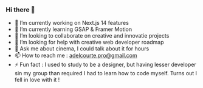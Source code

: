 ### Hi there 👋



- 🔭 I’m currently working on Next.js 14 features
- 🌱 I’m currently learning GSAP & Framer Motion
- 👯 I’m looking to collaborate on creative and innovatie projects
- 🤔 I’m looking for help with creative web developer roadmap
- 💬 Ask me about cinema, I could talk about it for hours
- 📫 How to reach me : adelcourte.pro@gmail.com
- ⚡ Fun fact : I used to study to be a designer, but having lesser developer sin my group than required I had to learn how to code myself. Turns out I fell in love with it !
